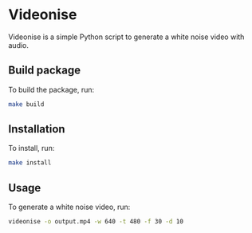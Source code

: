 # Videonise

Videonise is a simple Python script to generate a white noise video with audio.

## Build package

To build the package, run:

```bash
make build
```

## Installation

To install, run:

```bash
make install
```
## Usage
To generate a white noise video, run:
```bash
videonise -o output.mp4 -w 640 -t 480 -f 30 -d 10
```